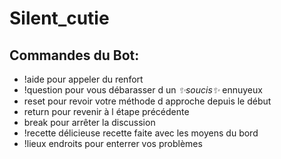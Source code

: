 # Silent_cutie

## Commandes du Bot:

* !aide pour appeler du renfort  
* !question pour vous débarasser d un *✨soucis✨* ennuyeux  
* reset pour revoir votre méthode d approche depuis le début  
* return pour revenir à l étape précédente  
* break pour arrêter la discussion  
* !recette délicieuse recette faite avec les moyens du bord  
* !lieux endroits pour enterrer vos problèmes  
